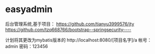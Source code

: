 # easyadmin
后台管理系统,基于项目：
https://github.com/tianyu3999576/jty
https://github.com/tzq668766/bootstrap--springsecurity----

计划将其更改为mybatis版本的
http://localhost:8080/[项目名字]/a
帐号：admin 密码：123456